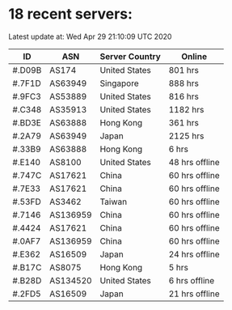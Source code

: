# 18 recent servers:

Latest update at: Wed Apr 29 21:10:09 UTC 2020

| ID | ASN | Server Country | Online |
| -- | --- | -------------- | ------ |
| #.D09B | AS174 | United States | 801 hrs |
| #.7F1D | AS63949 | Singapore | 888 hrs |
| #.9FC3 | AS53889 | United States | 816 hrs |
| #.C348 | AS35913 | United States | 1182 hrs |
| #.BD3E | AS63888 | Hong Kong | 361 hrs |
| #.2A79 | AS63949 | Japan | 2125 hrs |
| #.33B9 | AS63888 | Hong Kong | 6 hrs |
| #.E140 | AS8100 | United States | 48 hrs offline |
| #.747C | AS17621 | China | 60 hrs offline |
| #.7E33 | AS17621 | China | 60 hrs offline |
| #.53FD | AS3462 | Taiwan | 60 hrs offline |
| #.7146 | AS136959 | China | 60 hrs offline |
| #.4424 | AS17621 | China | 60 hrs offline |
| #.0AF7 | AS136959 | China | 60 hrs offline |
| #.E362 | AS16509 | Japan | 24 hrs offline |
| #.B17C | AS8075 | Hong Kong | 5 hrs |
| #.B28D | AS134520 | United States | 6 hrs offline |
| #.2FD5 | AS16509 | Japan | 21 hrs offline |

